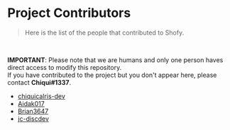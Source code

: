 # Project Contributors

> Here is the list of the people that contributed to Shofy.
<br>

**IMPORTANT**: Please note that we are humans and only one person haves direct access to modify this repository.
<br>
If you have contributed to the project but you don't appear here, please contact **Chiqui#1337**.

- [chiquicalris-dev](https://github.com/chiquicalris-dev)
- [Aidak017](https://github.com/Aidak017)
- [Brian3647](https://github.com/Brian3647)
- [jc-discdev](https://github.com/jc-discdev)
